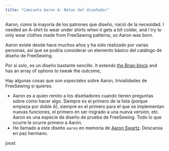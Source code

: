 ```yaml
---
title: "Camiseta Aaron A: Notas del diseñador"
---
```


Aaron, como la mayoría de los patrones que diseño, nació de la necesidad. I needed an A-shirt to wear under shirts when it gets a bit colder, and I try to only wear clothes made from FreeSewing patterns, so Aaron was born.

Aaron existe desde hace muchos años y ha sido realizado por varias personas, así que se podría considerar un elemento básico del catálogo de diseño de FreeSewing.

Por sí solo, es un diseño bastante sencillo. It extends [the Brian block](/designs/brian) and has an array of options to tweak the outcome,

Hay algunas cosas que son *especiales* sobre Aaron, trivialidades de FreeSewing si quieres:

- Aaron es a quien remito a los diseñadores cuando tienen preguntas sobre cómo hacer algo. Siempre es el primero de la lista (porque empieza por doble A), siempre es el primero para el que se implementan nuevas funciones, el primero en ser migrado a una nueva versión, etc. Aaron es una especie de diseño de prueba de FreeSewing. Todo lo que ocurre le ocurre primero a Aarón.
- He llamado a este diseño `aaron` en memoria de [Aaron Swartz](https://en.wikipedia.org/wiki/Aaron_Swartz). Descansa en paz hermano.

joost
